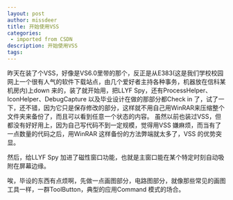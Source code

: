 ```yaml
---
layout: post
author: missdeer
title: 开始使用VSS
categories: 
 - imported from CSDN
description: 开始使用VSS
tags: 
---
```


昨天在装了个VSS，好像是VS6.0里带的那个，反正是从E383(这是我们学校校园网上一个很有人气的软件下载站点，由几个爱好者主持各种事务，机器放在信科某机房内)上down 来的，装了就开始用，把LLYF Spy，还有ProcessHelper、IconHelper、DebugCapture 以及毕业设计在做的那部分都Check in 了，试了一下，还不错，因为它只是保存修改的部分，这样就不用自己用WinRAR来压缩整个文件夹来备份了，而且可以看到任意一个状态的内容。
虽然以前也装过VSS，但都没有好好用上，因为自己写代码不到一定规模，觉得用VSS 嫌麻烦，而当有了一点数量的代码之后，用WinRAR 这样备份的方法弊端就太多了，VSS 的优势突显。

然后，给LLYF Spy 加进了磁性窗口功能，也就是主窗口能在某个特定时刻自动吸附在屏幕边缘。

唉，毕设的东西有点烦啊，先做一点画图部分，电路图部分，就像那些常见的画图工具一样，一群ToolButton，典型的应用Command 模式的场合。
